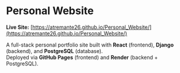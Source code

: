 # Personal Website

**Live Site:** [https://atremante26.github.io/Personal_Website/](https://atremante26.github.io/Personal_Website/)

A full-stack personal portfolio site built with **React** (frontend), **Django** (backend), and **PostgreSQL** (database).  
Deployed via **GitHub Pages** (frontend) and **Render** (backend + PostgreSQL).
